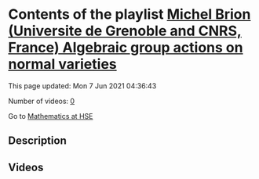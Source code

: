 # Contents of the playlist [Michel Brion (Universite de Grenoble and CNRS, France)  Algebraic group actions on normal varieties](https://www.youtube.com/playlist?list=PLq3E5oubNNoAMQ2W9wEWNc6OHs-3ehpIm)

This page updated: Mon 7 Jun 2021 04:36:43

Number of videos: [0](#videos)

Go to [Mathematics at HSE](../README.md)

## Description



## Videos

